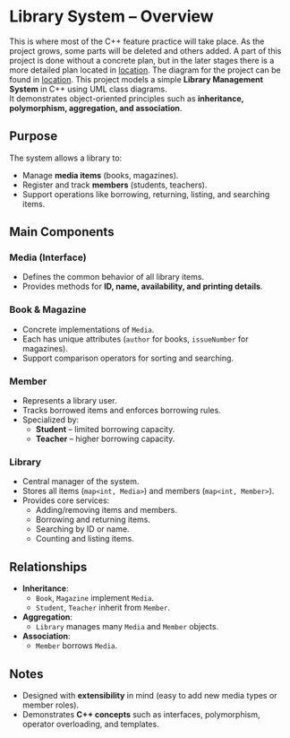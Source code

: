 # Library System – Overview

This is where most of the C++ feature practice will take place. As the project grows, some parts will be deleted and others added. A part of this project is done without a concrete plan, but in the later stages there is a more detailed plan located in [location](../../Additional%20stuffs/). The diagram for the project can be found in [location](./Diagram.md).
This project models a simple **Library Management System** in C++ using UML class diagrams.  
It demonstrates object-oriented principles such as **inheritance, polymorphism, aggregation, and association**.

## Purpose
The system allows a library to:
- Manage **media items** (books, magazines).
- Register and track **members** (students, teachers).
- Support operations like borrowing, returning, listing, and searching items.

## Main Components

### Media (Interface)
- Defines the common behavior of all library items.  
- Provides methods for **ID, name, availability, and printing details**.  

### Book & Magazine
- Concrete implementations of `Media`.  
- Each has unique attributes (`author` for books, `issueNumber` for magazines).  
- Support comparison operators for sorting and searching.  

### Member
- Represents a library user.  
- Tracks borrowed items and enforces borrowing rules.  
- Specialized by:
  - **Student** – limited borrowing capacity.  
  - **Teacher** – higher borrowing capacity.  

### Library
- Central manager of the system.  
- Stores all items (`map<int, Media>`) and members (`map<int, Member>`).  
- Provides core services:
  - Adding/removing items and members.  
  - Borrowing and returning items.  
  - Searching by ID or name.  
  - Counting and listing items.  

## Relationships
- **Inheritance**:  
  - `Book`, `Magazine` implement `Media`.  
  - `Student`, `Teacher` inherit from `Member`.  
- **Aggregation**:  
  - `Library` manages many `Media` and `Member` objects.  
- **Association**:  
  - `Member` borrows `Media`.  

## Notes
- Designed with **extensibility** in mind (easy to add new media types or member roles).  
- Demonstrates **C++ concepts** such as interfaces, polymorphism, operator overloading, and templates.  
